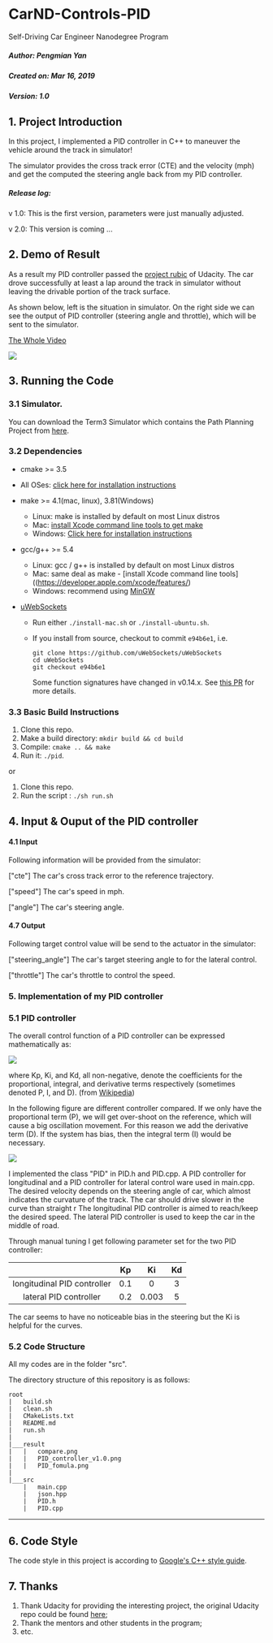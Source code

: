# CarND-Controls-PID
Self-Driving Car Engineer Nanodegree Program

##### Author: Pengmian Yan

##### Created on: Mar 16, 2019

##### Version: 1.0

## 1. Project Introduction

In this project, I implemented a PID controller in C++ to maneuver the vehicle around the track in simulator! 

The simulator provides the cross track error (CTE) and the  velocity (mph) and get the computed the steering angle back from my PID controller.

##### Release log:

v 1.0: This is the first version, parameters were just manually adjusted. 

v 2.0: This version is coming ...



## 2. Demo of Result

As a result my PID controller passed the [project rubic](https://review.udacity.com/#!/rubrics/1972/view) of Udacity. The car drove successfully at least a lap around the track in simulator without leaving the drivable portion of the track surface.

As shown below, left is the situation in simulator. On the right side we can see the output of PID controller (steering angle and throttle), which will be sent to the simulator. 

[The Whole Video](https://youtu.be/IJm5FEVqVgM)

![](./Result/PID_controller_v1.0.png)



## 3. Running the Code

### 3.1 Simulator.

You can download the Term3 Simulator which contains the Path Planning Project from [here](https://github.com/udacity/self-driving-car-sim/releases).  

### 3.2 Dependencies

- cmake >= 3.5

- All OSes: [click here for installation instructions](https://cmake.org/install/)

- make >= 4.1(mac, linux), 3.81(Windows)

  - Linux: make is installed by default on most Linux distros
  - Mac: [install Xcode command line tools to get make](https://developer.apple.com/xcode/features/)
  - Windows: [Click here for installation instructions](http://gnuwin32.sourceforge.net/packages/make.htm)

- gcc/g++ >= 5.4

  - Linux: gcc / g++ is installed by default on most Linux distros
  - Mac: same deal as make - [install Xcode command line tools]((https://developer.apple.com/xcode/features/)
  - Windows: recommend using [MinGW](http://www.mingw.org/)

- [uWebSockets](https://github.com/uWebSockets/uWebSockets)

  - Run either `./install-mac.sh` or `./install-ubuntu.sh`.

  - If you install from source, checkout to commit `e94b6e1`, i.e.

    ```
    git clone https://github.com/uWebSockets/uWebSockets 
    cd uWebSockets
    git checkout e94b6e1
    ```

    Some function signatures have changed in v0.14.x. See [this PR](https://github.com/udacity/CarND-MPC-Project/pull/3) for more details.

### 3.3 Basic Build Instructions

1. Clone this repo.
2. Make a build directory: `mkdir build && cd build`
3. Compile: `cmake .. && make`
4. Run it: `./pid`.

or 

1. Clone this repo.
2. Run the script : `./sh run.sh`



## 4. Input & Ouput of the PID controller

#### 4.1 Input

Following information will be provided from the simulator:

["cte"] The car's cross track error to the reference trajectory.

["speed"] The car's speed in mph.

["angle"] The car's steering angle. 

#### 4.7 Output

Following target control value will be send to the actuator in the simulator:

["steering_angle"] The car's target steering angle to for the lateral control.

["throttle"] The car's throttle to control the speed. 



### 5. Implementation of my PID controller

### 5.1 PID controller

The overall control function of a PID controller can be expressed mathematically as:

![](/home/paul/Documents/Udacity/CarND-PID-Control-Project/Result/PID_fomula.png)

where Kp, Ki, and Kd, all non-negative, denote the coefficients for the proportional, integral, and derivative terms respectively (sometimes denoted P, I, and D).  (from [Wikipedia](https://en.wikipedia.org/wiki/PID_controller))

In the following figure are different controller compared. If we only have the proportional term (P), we will get over-shoot on the reference, which will cause a big oscillation movement. For this reason we add the derivative term (D). If the system has bias, then the integral term (I) would be necessary. 

![](./Result/compare.png)

I implemented the class "PID" in PID.h and PID.cpp. A PID controller for longitudinal and a PID controller for lateral control ware used in main.cpp. The desired velocity depends on the steering angle of car, which almost indicates the curvature of the track. The car should drive slower in the curve than straight r The longitudinal PID controller is aimed to reach/keep the desired speed. The lateral PID controller is used to keep the car in the middle of road. 

Through manual tuning I get following parameter set for the two PID controller:

|                             |  Kp  |  Ki   |  Kd  |
| :-------------------------: | :--: | :---: | :--: |
| longitudinal PID controller | 0.1  |   0   |  3   |
|   lateral PID controller    | 0.2  | 0.003 |  5   |

The car seems to have no noticeable bias in the steering but the Ki is helpful for the curves. 

### 5.2 Code Structure

All my codes are in the folder "src". 

The directory structure of this repository is as follows:

```
root
|   build.sh
|   clean.sh
|   CMakeLists.txt
|   README.md
|   run.sh    
|
|___result
|   |   compare.png  
|   |   PID_controller_v1.0.png 
|   |   PID_fomula.png
|   
|___src
    |   main.cpp
    |   json.hpp
    |   PID.h       
    |   PID.cpp
```



---



## 6. Code Style

The code style in this project is according to  [Google's C++ style guide](https://google.github.io/styleguide/cppguide.html).



## 7. Thanks

1. Thank Udacity for providing the interesting project, the original Udacity repo could be found [here](https://github.com/udacity/CarND-PID-Control-Project);
2. Thank the mentors and other students in the program;
3. etc.

# 
